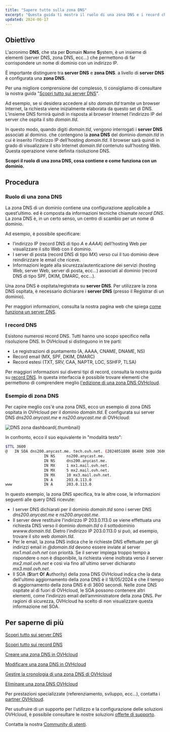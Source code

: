 ```yaml
---
title: "Sapere tutto sulla zona DNS"
excerpt: "Questa guida ti mostra il ruolo di una zona DNS e i record che contiene per un dominio"
updated: 2024-06-17
---
```


## Obiettivo

L'acronimo **DNS**, che sta per **D**omain **N**ame **S**ystem, è un insieme di elementi (server DNS, zona DNS, ecc...) che permettono di far corrispondere un nome di dominio con un indirizzo IP.

È importante distinguere tra **server DNS** e **zona DNS**. a livello di **server DNS** è configurata una **zona DNS**.

Per una migliore comprensione del complesso, ti consigliamo di consultare la nostra guida "[Scopri tutto sui server DNS](/pages/web_cloud/domains/dns_server_general_information)".

Ad esempio, se si desidera accedere al sito *domain.tld* tramite un browser Internet, la richiesta viene inizialmente elaborata da questo set di DNS. L’insieme DNS fornirà quindi in risposta al browser Internet l’indirizzo IP del server che ospita il sito *domain.tld*.

In questo modo, quando digiti *domain.tld*, vengono interrogati i **server DNS** associati al dominio. che contengono la **zona DNS** del dominio *domain.tld* in cui è inserito l’indirizzo IP dell’hosting *domain.tld*. Il browser sarà quindi in grado di visualizzare il sito Internet *domain.tld* contenuto sull’hosting Web. Questa operazione viene definita risoluzione DNS.

**Scopri il ruolo di una zona DNS, cosa contiene e come funziona con un dominio.**

## Procedura

### Ruolo di una zona DNS

La zona DNS di un dominio contiene una configurazione applicabile a quest’ultimo. ed è composta da informazioni tecniche chiamate *record DNS*. La zona DNS è, in un certo senso, un centro di scambio per un nome di dominio.

Ad esempio, è possibile specificare:

- l’indirizzo IP (record DNS di tipo *A* e *AAAA*) dell’hosting Web per visualizzare il sito Web con il dominio.
- I server di posta (record DNS di tipo *MX*) verso cui il tuo dominio deve reindirizzare le email che riceve.
- Informazioni legate alla sicurezza/autenticazione dei servizi (hosting Web, server Web, server di posta, ecc...) associati al dominio (record DNS di tipo SPF, DKIM, DMARC, ecc...).

Una zona DNS è ospitata/registrata su **server DNS**. Per utilizzare la zona DNS ospitata, è necessario dichiarare i **server DNS** (presso il Registrar di un dominio).

Per maggiori informazioni, consulta la nostra pagina web che spiega [come funziona un server DNS](/links/web/domains-dns-server).

### I record DNS

Esistono numerosi record DNS. Tutti hanno uno scopo specifico nella risoluzione DNS. In OVHcloud si distinguono in tre parti:

- Le registrazioni di puntamento (A, AAAA, CNAME, DNAME, NS)
- Record email (MX, SPF, DKIM, DMARC)
- Record estesi (TXT, SRV, CAA, NAPTR, LOC, SSHFP, TLSA)

Per maggiori informazioni sui diversi tipi di record, consulta la nostra guida su [record DNS](/pages/web_cloud/domains/dns_zone_records). In questa interfaccia è possibile trovare elementi che permettono di comprendere meglio [l'edizione di una zona DNS OVHcloud](/pages/web_cloud/domains/dns_zone_edit).

### Esempio di zona DNS

Per capire meglio cos'è una zona DNS, ecco un esempio di zona DNS ospitata in OVHcloud per il dominio *domain.tld*. È configurata sui server DNS *dns200.anycast.me* e *ns200.anycast.me* di OVHcloud:

![DNS zona dashboard](/pages/assets/screens/control_panel/product-selection/web-cloud/domain-dns/dns-zone/dns-zone-dashboard.png){.thumbnail}

In confronto, ecco il suo equivalente in "modalità testo":

```bash
$TTL 3600
@	IN SOA dns200.anycast.me. tech.ovh.net. (2024051800 86400 3600 3600000 60)
                 IN NS     ns200.anycast.me.
                 IN NS     dns200.anycast.me.
                 IN MX     1 mx1.mail.ovh.net.
                 IN MX     5 mx2.mail.ovh.net.
                 IN MX     10 mx3.mail.ovh.net.
                 IN A      203.0.113.0
www              IN A      203.0.113.0
```

In questo esempio, la zona DNS specifica, tra le altre cose, le informazioni seguenti alle query DNS ricevute:

- I server DNS dichiarati per il dominio *domain.tld* sono i server DNS *dns200.anycast.me* e *ns200.anycast.me*.
- Il server deve restituire l'indirizzo IP 203.0.113.0 se viene effettuata una richiesta DNS verso il dominio *domain.tld* o il sottodominio *wwww.domain.tld*. Dietro l'indirizzo IP 203.0.113.0 si può, ad esempio, trovare il sito web *domain.tld*.
- Per le email, la zona DNS indica che le richieste DNS effettuate per gli indirizzi email in *@domain.tld* devono essere inviate al server *mx1.mail.ovh.net* con priorità. Se il server impiega troppo tempo a rispondere o non è disponibile, la richiesta viene inoltrata verso il server *mx2.mail.ovh.net* e così via fino all'ultimo server dichiarato *mx3.mail.ovh.net*.
- Il SOA (**S**tart **O**f **A**uthority) della zona DNS OVHcloud indica che la data dell'ultimo aggiornamento della zona DNS è il 18/05/2024 e che il tempo di aggiornamento della zona DNS è di 3600 secondi. Nelle zone DNS ospitate al di fuori di OVHcloud, le SOA possono contenere altri elementi, come l’indirizzo email dell’amministratore della zona DNS. Per ragioni di sicurezza, OVHcloud ha scelto di non visualizzare questa informazione nel SOA.

## Per saperne di più

[Scopri tutto sui server DNS](/pages/web_cloud/domains/dns_server_general_information)

[Scopri tutto sui record DNS](/pages/web_cloud/domains/dns_zone_records)

[Creare una zona DNS in OVHcloud](/pages/web_cloud/domains/dns_zone_create)

[Modificare una zona DNS in OVHcloud](/pages/web_cloud/domains/dns_zone_edit)

[Gestire la cronologia di una zona DNS di OVHcloud](/pages/web_cloud/domains/dns_zone_history)

[Eliminare una zona DNS OVHcloud](/pages/web_cloud/domains/dns_zone_deletion)
 
Per prestazioni specializzate (referenziamento, sviluppo, ecc...), contatta i [partner OVHcloud](/links/partner).
 
Per usufruire di un supporto per l'utilizzo e la configurazione delle soluzioni OVHcloud, è possibile consultare le nostre soluzioni [offerte di supporto](/links/support).
 
Contatta la nostra [Community di utenti](/links/community).